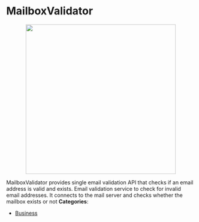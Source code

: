 # MailboxValidator

<p align="center">
    <img width="400" src="https://raw.githubusercontent.com/awesome-apis/awesome-apis/apis/mailboxvalidator/logo_256x256.png" />
</p>


MailboxValidator provides single email validation API that checks if an email address is valid and exists. Email validation service to check for invalid email addresses. It connects to the mail server and checks whether the mailbox exists or not
**Categories**:

- [Business](https://github/awesome-apis/awesome-apis#business)



